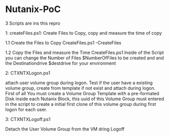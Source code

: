 # Nutanix-PoC
3 Scripts are ins this repro

1: createFiles.ps1:  Create Files to Copy, copy and measure the time of copy 

 1.1 Create the Files to Copy
        CreateFiles.ps1 -CreateFiles
	  
 1.2 Copy the Files and measure the Time
	    CreateFiles.ps1
      Inside of the Script you can change the Number of Files $NumberOfFiles to be created and and the Destinationdrive $destdrive for your environment
      
2: CTXNTXLogon.ps1

 attach user volume group during logon. Test if the user have a existing volume group, create from template if not exist and attach during logon. First of all You must create a Volume Group Template with a pre-formated Disk inside each Nutanix Block, this uuid of this Volume Group must entered in the script to create a initial first clone of this volume group during first logon for each user. 
 
3: CTXNTXLogoff.ps1

Detach the User Volume Group from the VM dring Logoff 
